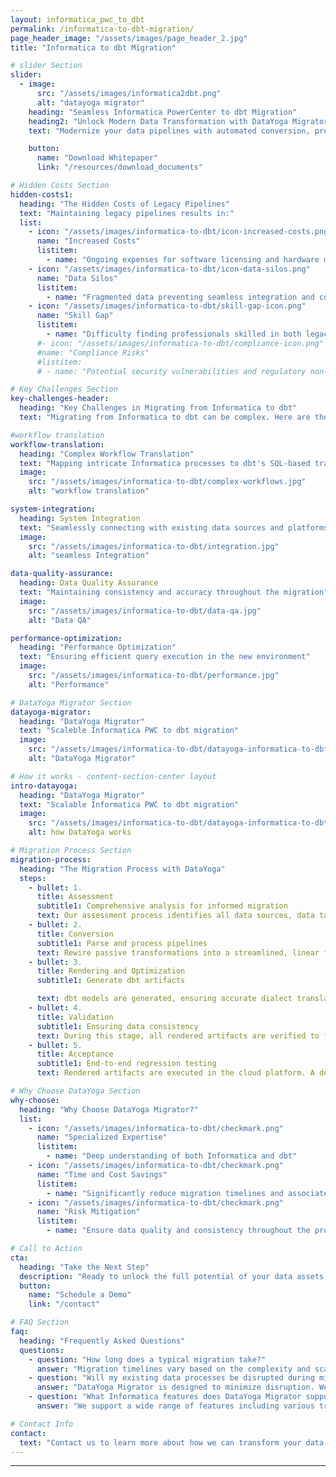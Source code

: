```yaml
---
layout: informatica_pwc_to_dbt
permalink: /informatica-to-dbt-migration/
page_header_image: "/assets/images/page_header_2.jpg"
title: "Informatica to dbt Migration"

# slider Section
slider:
  - image:
      src: "/assets/images/informatica2dbt.png"
      alt: "datayoga migrator"
    heading: "Seamless Informatica PowerCenter to dbt Migration"
    heading2: "Unlock Modern Data Transformation with DataYoga Migrator"
    text: "Modernize your data pipelines with automated conversion, preserving business logic and optimizing for cloud performance. Minimize risk and maximize ROI in your migration journey."

    button:
      name: "Download Whitepaper"
      link: "/resources/download_documents"

# Hidden Costs Section
hidden-costs1:
  heading: "The Hidden Costs of Legacy Pipelines"
  text: "Maintaining legacy pipelines results in:"
  list:
    - icon: "/assets/images/informatica-to-dbt/icon-increased-costs.png"
      name: "Increased Costs"
      listitem:
        - name: "Ongoing expenses for software licensing and hardware maintenance"
    - icon: "/assets/images/informatica-to-dbt/icon-data-silos.png"
      name: "Data Silos"
      listitem:
        - name: "Fragmented data preventing seamless integration and comprehensive analysis"
    - icon: "/assets/images/informatica-to-dbt/skill-gap-icon.png"
      name: "Skill Gap"
      listitem:
        - name: "Difficulty finding professionals skilled in both legacy and modern systems"
      #- icon: "/assets/images/informatica-to-dbt/compliance-icon.png"
      #name: "Compliance Risks"
      #listitem:
      # - name: "Potential security vulnerabilities and regulatory non-compliance"

# Key Challenges Section
key-challenges-header:
  heading: "Key Challenges in Migrating from Informatica to dbt"
  text: "Migrating from Informatica to dbt can be complex. Here are the key challenges you may encounter:"

#workflow translation
workflow-translation:
  heading: "Complex Workflow Translation"
  text: "Mapping intricate Informatica processes to dbt's SQL-based transformations"
  image:
    src: "/assets/images/informatica-to-dbt/complex-workflows.jpg"
    alt: "workflow translation"

system-integration:
  heading: System Integration
  text: "Seamlessly connecting with existing data sources and platforms"
  image:
    src: "/assets/images/informatica-to-dbt/integration.jpg"
    alt: "seamless Integration"

data-quality-assurance:
  heading: Data Quality Assurance
  text: "Maintaining consistency and accuracy throughout the migration"
  image:
    src: "/assets/images/informatica-to-dbt/data-qa.jpg"
    alt: "Data QA"

performance-optimization:
  heading: "Performance Optimization"
  text: "Ensuring efficient query execution in the new environment"
  image:
    src: "/assets/images/informatica-to-dbt/performance.jpg"
    alt: "Performance"

# DataYoga Migrator Section
datayoga-migrator:
  heading: "DataYoga Migrator"
  text: "Scaleble Informatica PWC to dbt migration"
  image:
    src: "/assets/images/informatica-to-dbt/datayoga-informatica-to-dbt-migation.png"
    alt: "DataYoga Migrator"

# How it works - content-section-center layout
intro-datayoga:
  heading: "DataYoga Migrator"
  text: "Scalable Informatica PWC to dbt migration"
  image:
    src: "/assets/images/informatica-to-dbt/datayoga-informatica-to-dbt-migation.png"
    alt: how DataYoga works

# Migration Process Section
migration-process:
  heading: "The Migration Process with DataYoga"
  steps:
    - bullet: 1.
      title: Assessment
      subtitle1: Comprehensive analysis for informed migration
      text: Our assessment process identifies all data sources, data targets, lookup entities, transformations, and expression types, producing a detailed report that classifies the complexity of each pipeline.
    - bullet: 2.
      title: Conversion
      subtitle1: Parse and process pipelines
      text: Rewire passive transformations into a streamlined, linear flow and transform all blocks into our proprietary, target-agnostic format. This ensures that pipelines are ready to be optimized for any cloud environment in the subsequent rendering step.
    - bullet: 3.
      title: Rendering and Optimization
      subtitle1: Generate dbt artifacts

      text: dbt models are generated, ensuring accurate dialect translation and optimization.
    - bullet: 4.
      title: Validation
      subtitle1: Ensuring data consistency
      text: During this stage, all rendered artifacts are verified to function correctly and that data entities align precisely with those in the target database. Using automated comparison tools, the new pipelines are regression tested to ensure a full match with the legacy system.
    - bullet: 5.
      title: Acceptance
      subtitle1: End-to-end regression testing
      text: Rendered artifacts are executed in the cloud platform. A detailed comparison is conducted of the target data entities with those from the legacy pipelines. This final verification ensures that the migration not only aligns perfectly with operational requirements but also maintains data integrity.

# Why Choose DataYoga Section
why-choose:
  heading: "Why Choose DataYoga Migrator?"
  list:
    - icon: "/assets/images/informatica-to-dbt/checkmark.png"
      name: "Specialized Expertise"
      listitem:
        - name: "Deep understanding of both Informatica and dbt"
    - icon: "/assets/images/informatica-to-dbt/checkmark.png"
      name: "Time and Cost Savings"
      listitem:
        - name: "Significantly reduce migration timelines and associated costs"
    - icon: "/assets/images/informatica-to-dbt/checkmark.png"
      name: "Risk Mitigation"
      listitem:
        - name: "Ensure data quality and consistency throughout the process"

# Call to Action
cta:
  heading: "Take the Next Step"
  description: "Ready to unlock the full potential of your data assets with dbt?"
  button:
    name: "Schedule a Demo"
    link: "/contact"

# FAQ Section
faq:
  heading: "Frequently Asked Questions"
  questions:
    - question: "How long does a typical migration take?"
      answer: "Migration timelines vary based on the complexity and scale of your existing workflows. Contact us for a personalized assessment."
    - question: "Will my existing data processes be disrupted during migration?"
      answer: "DataYoga Migrator is designed to minimize disruption. We can work with you to plan a phased migration approach if needed."
    - question: "What Informatica features does DataYoga Migrator support?"
      answer: "We support a wide range of features including various transformations, mapplets, and integration with major cloud data warehouses."

# Contact Info
contact:
  text: "Contact us to learn more about how we can transform your data processes and unlock the full potential of your data assets with dbt."
---
```


---
